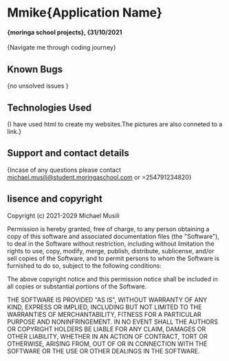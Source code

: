 # Mmike{Application Name}
#### {moringa school projects}, {31/10/2021
{Navigate me through coding journey}
## Known Bugs
{no unsolved issues }
## Technologies Used
{I have used html to create my websites.The pictures are also conneted to a link.}
## Support and contact details
{Incase of any questions please contact michael.musili@student.moringaschool.com or =254791234820}
 ## lisence and copyright
 
Copyright (c) 2021-2029 Michael Musili

Permission is hereby granted, free of charge, to any person obtaining
a copy of this software and associated documentation files (the
"Software"), to deal in the Software without restriction, including
without limitation the rights to use, copy, modify, merge, publish,
distribute, sublicense, and/or sell copies of the Software, and to
permit persons to whom the Software is furnished to do so, subject to
the following conditions:

The above copyright notice and this permission notice shall be
included in all copies or substantial portions of the Software.

THE SOFTWARE IS PROVIDED "AS IS", WITHOUT WARRANTY OF ANY KIND,
EXPRESS OR IMPLIED, INCLUDING BUT NOT LIMITED TO THE WARRANTIES OF
MERCHANTABILITY, FITNESS FOR A PARTICULAR PURPOSE AND
NONINFRINGEMENT. IN NO EVENT SHALL THE AUTHORS OR COPYRIGHT HOLDERS BE
LIABLE FOR ANY CLAIM, DAMAGES OR OTHER LIABILITY, WHETHER IN AN ACTION
OF CONTRACT, TORT OR OTHERWISE, ARISING FROM, OUT OF OR IN CONNECTION
WITH THE SOFTWARE OR THE USE OR OTHER DEALINGS IN THE SOFTWARE.
